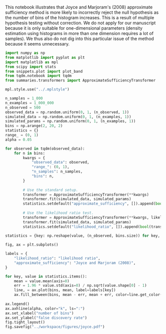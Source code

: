 This notebook illustrates that Joyce and Marjoram's (2008) approximate sufficiency method is more likely to incorrectly reject the null hypothesis as the number of bins of the histogram increases. This is a result of multiple hypothesis testing without correction. We do not apply for our manuscript because it is only suitable for one-dimensional parameters (density estimation using histograms in more than one dimension requires a lot of samples). We thus also do not dig into this particular issue of the method because it seems unnecessary.

```python
import numpy as np
from matplotlib import pyplot as plt
import matplotlib as mpl
from scipy import stats
from snippets.plot import plot_band
from tqdm.notebook import tqdm
from summaries.transformers import ApproximateSufficiencyTransformer

mpl.style.use("../.mplstyle")
```

```python
n_samples = 1_000
n_examples = 1_000_000
n_observed = 500
observed_data = np.random.uniform(0, 1, (n_observed, 1))
simulated_data = np.random.uniform(0, 1, (n_examples, 1))
simulated_params = np.random.uniform(0, 1, (n_examples, 1))
bins = np.arange(2, 20, 2)
statistics = {}
range_ = (0, 1)
alpha = 0.05

for observed in tqdm(observed_data):
    for n in bins:
        kwargs = {
            "observed_data": observed,
            "range_": (0, 1),
            "n_samples": n_samples,
            "bins": n,
        }
        
        # Use the standard setup.
        transformer = ApproximateSufficiencyTransformer(**kwargs)
        transformer.fit(simulated_data, simulated_params)
        statistics.setdefault("approximate_sufficiency", []).append(bool(transformer.features_))
        
        # Use the likelihood ratio test.
        transformer = ApproximateSufficiencyTransformer(**kwargs, likelihood_ratio=True)
        transformer.fit(simulated_data, simulated_params)
        statistics.setdefault("likelihood_ratio", []).append(bool(transformer.features_))
        
statistics = {key: np.reshape(value, (n_observed, bins.size)) for key, value in statistics.items()}
```

```python
fig, ax = plt.subplots()

labels = {
    "likelihood_ratio": "likelihood ratio",
    "approximate_sufficiency": "Joyce and Marjoram (2008)",
}

for key, value in statistics.items():
    mean = value.mean(axis=0)
    err = 1.96 * value.std(axis=0) / np.sqrt(value.shape[0] - 1)
    line, = ax.plot(bins, mean, label=labels[key])
    ax.fill_between(bins, mean - err, mean + err, color=line.get_color(), alpha=0.2)
    
ax.legend()
ax.axhline(alpha, color="k", ls=":")
ax.set_xlabel("number of bins")
ax.set_ylabel("false discovery rate")
fig.tight_layout()
fig.savefig("../workspace/figures/joyce.pdf")
```

